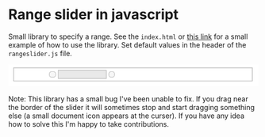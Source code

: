 # Range slider in javascript

Small library to specify a range. See the `index.html` or [this link](https://rasmusfonseca.github.io/JSRangeSlider/) for a small example of how to use the library. Set default values in the header of the `rangeslider.js` file.

![Slider example](example.png)

Note: This library has a small bug I've been unable to fix. If you drag near the border of the slider it will sometimes stop and start dragging something else (a small document icon appears at the curser). If you have any idea how to solve this I'm happy to take contributions. 
